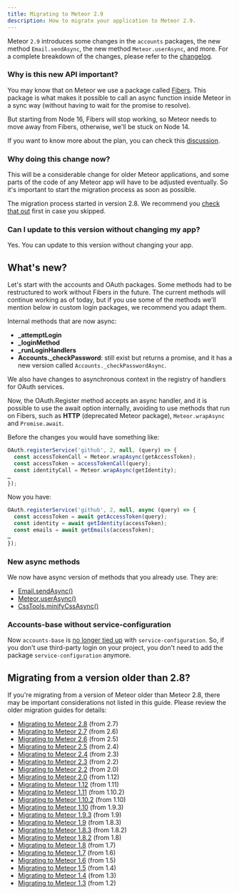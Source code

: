 ```yaml
---
title: Migrating to Meteor 2.9
description: How to migrate your application to Meteor 2.9.
---
```


Meteor `2.9` introduces some changes in the `accounts` packages, the new method `Email.sendAsync`, the new method `Meteor.userAsync`, and more. For a complete breakdown of the changes, please refer to the [changelog](http://docs.meteor.com/changelog.html).


<h3 id="why-like-this">Why is this new API important?</h3>

You may know that on Meteor we use a package called [Fibers](https://github.com/laverdet/node-fibers). This package is what makes it possible to call an async function inside Meteor in a sync way (without having to wait for the promise to resolve).  

But starting from Node 16, Fibers will stop working, so Meteor needs to move away from Fibers, otherwise, we'll be stuck on Node 14.

If you want to know more about the plan, you can check this [discussion](https://github.com/meteor/meteor/discussions/11505).

<h3 id="why-now">Why doing this change now?</h3>

This will be a considerable change for older Meteor applications, and some parts of the code of any Meteor app will have to be adjusted eventually. So it's important to start the migration process as soon as possible.

The migration process started in version 2.8. We recommend you [check that out](2.8-migration.htm) first in case you skipped.

<h3 id="should-i-update">Can I update to this version without changing my app?</h3>

Yes. You can update to this version without changing your app.

<h2 id="what-is-new">What's new?</h2>

Let's start with the accounts and OAuth packages. Some methods had to be restructured to work without Fibers in the future. The current methods will continue working as of today, but if you use some of the methods we'll mention below in custom login packages, we recommend you adapt them.

Internal methods that are now async:

- **_attemptLogin**
- **_loginMethod**
- **_runLoginHandlers**
- **Accounts._checkPassword**:  still exist but returns a promise, and it has a new version called `Accounts._checkPasswordAsync`.


We also have changes to asynchronous context in the registry of handlers for OAuth services.

Now, the OAuth.Register method accepts an async handler, and it is possible to use the await option internally, avoiding to use methods that run on Fibers, such as **HTTP** (deprecated Meteor package), `Meteor.wrapAsync` and `Promise.await`.

Before the changes you would have something like:

```js
OAuth.registerService('github', 2, null, (query) => {
  const accessTokenCall = Meteor.wrapAsync(getAccessToken);
  const accessToken = accessTokenCall(query);
  const identityCall = Meteor.wrapAsync(getIdentity);
…
});
```

Now you have:

```js
OAuth.registerService('github', 2, null, async (query) => {
  const accessToken = await getAccessToken(query);
  const identity = await getIdentity(accessToken);
  const emails = await getEmails(accessToken);
…
});
```

<h3 id="new-async-methods">New async methods</h3>

We now have async version of methods that you already use. They are:

- [Email.sendAsync()](https://github.com/meteor/meteor/pull/12101/files#diff-b2453acdfd34fb563a1e258956d2733ab06a2aa77c87e402cfa53a86a48133a8R86-R107)
- [Meteor.userAsync()](https://github.com/meteor/meteor/pull/12274)
- [CssTools.minifyCssAsync()](https://github.com/meteor/meteor/pull/12105)

<h3 id="accounts-base">Accounts-base without service-configuration</h2>

Now `accounts-base` is [no longer tied up](https://github.com/meteor/meteor/pull/12202) with `service-configuration`. So, if you don't use third-party login on your project, you don't need to add the package `service-configuration` anymore.

<h2 id="older-versions">Migrating from a version older than 2.8?</h2>

If you're migrating from a version of Meteor older than Meteor 2.8, there may be important considerations not listed in this guide. Please review the older migration guides for details:

* [Migrating to Meteor 2.8](2.8-migration.html) (from 2.7)
* [Migrating to Meteor 2.7](2.7-migration.html) (from 2.6)
* [Migrating to Meteor 2.6](2.6-migration.html) (from 2.5)
* [Migrating to Meteor 2.5](2.5-migration.html) (from 2.4)
* [Migrating to Meteor 2.4](2.4-migration.html) (from 2.3)
* [Migrating to Meteor 2.3](2.3-migration.html) (from 2.2)
* [Migrating to Meteor 2.2](2.2-migration.html) (from 2.0)
* [Migrating to Meteor 2.0](2.0-migration.html) (from 1.12)
* [Migrating to Meteor 1.12](1.12-migration.html) (from 1.11)
* [Migrating to Meteor 1.11](1.11-migration.html) (from 1.10.2)
* [Migrating to Meteor 1.10.2](1.10.2-migration.html) (from 1.10)
* [Migrating to Meteor 1.10](1.10-migration.html) (from 1.9.3)
* [Migrating to Meteor 1.9.3](1.9.3-migration.html) (from 1.9)
* [Migrating to Meteor 1.9](1.9-migration.html) (from 1.8.3)
* [Migrating to Meteor 1.8.3](1.8.3-migration.html) (from 1.8.2)
* [Migrating to Meteor 1.8.2](1.8.2-migration.html) (from 1.8)
* [Migrating to Meteor 1.8](1.8-migration.html) (from 1.7)
* [Migrating to Meteor 1.7](1.7-migration.html) (from 1.6)
* [Migrating to Meteor 1.6](1.6-migration.html) (from 1.5)
* [Migrating to Meteor 1.5](1.5-migration.html) (from 1.4)
* [Migrating to Meteor 1.4](1.4-migration.html) (from 1.3)
* [Migrating to Meteor 1.3](1.3-migration.html) (from 1.2)
